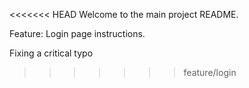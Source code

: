 <<<<<<< HEAD
Welcome to the main project README.


Feature: Login page instructions.

Fixing a critical typo
>>>>>>> feature/login
